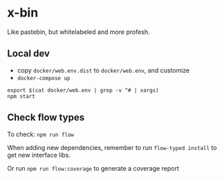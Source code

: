 # x-bin

Like pastebin, but whitelabeled and more profesh.

## Local dev

- copy `docker/web.env.dist` to `docker/web.env`, and customize
- `docker-compose up`

```
export $(cat docker/web.env | grep -v ^# | xargs)
npm start
```

## Check flow types

To check: `npm run flow`

When adding new dependencies, remember to run `flow-typed install` to get new interface libs.

Or run `npm run flow:coverage` to generate a coverage report

